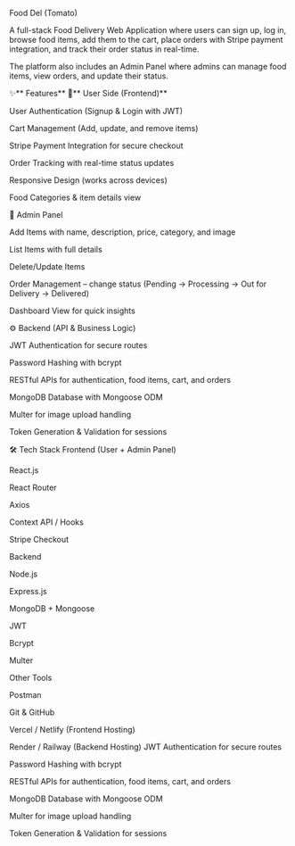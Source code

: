 Food Del (Tomato)

A full-stack Food Delivery Web Application where users can sign up, log in, browse food items, add them to the cart, place orders with Stripe payment integration, and track their order status in real-time.

The platform also includes an Admin Panel where admins can manage food items, view orders, and update their status.

✨** Features**
👤** User Side (Frontend)**

User Authentication (Signup & Login with JWT)

Cart Management (Add, update, and remove items)

Stripe Payment Integration for secure checkout

Order Tracking with real-time status updates

Responsive Design (works across devices)

Food Categories & item details view

🔑 Admin Panel

Add Items with name, description, price, category, and image

List Items with full details

Delete/Update Items

Order Management – change status (Pending → Processing → Out for Delivery → Delivered)

Dashboard View for quick insights

⚙️ Backend (API & Business Logic)

JWT Authentication for secure routes

Password Hashing with bcrypt

RESTful APIs for authentication, food items, cart, and orders

MongoDB Database with Mongoose ODM

Multer for image upload handling

Token Generation & Validation for sessions

🛠 Tech Stack
Frontend (User + Admin Panel)

React.js

React Router

Axios

Context API / Hooks

Stripe Checkout

Backend

Node.js

Express.js

MongoDB + Mongoose

JWT

Bcrypt

Multer

Other Tools

Postman

Git & GitHub

Vercel / Netlify (Frontend Hosting)

Render / Railway (Backend Hosting)
JWT Authentication for secure routes

Password Hashing with bcrypt

RESTful APIs for authentication, food items, cart, and orders

MongoDB Database with Mongoose ODM

Multer for image upload handling

Token Generation & Validation for sessions
